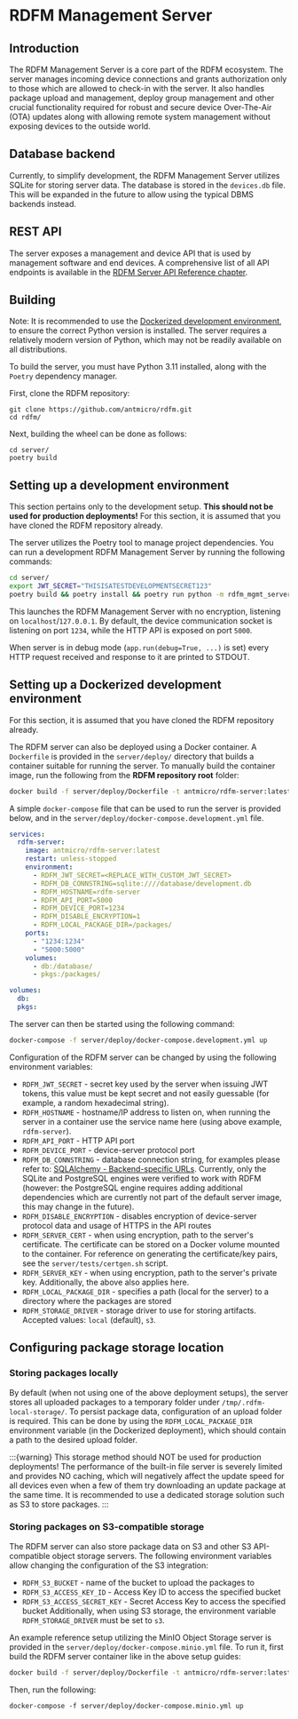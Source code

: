 # RDFM Management Server

## Introduction

The RDFM Management Server is a core part of the RDFM ecosystem. The server manages incoming device connections and grants authorization only to those which are allowed to check-in with the server.
It also handles package upload and management, deploy group management and other crucial functionality required for robust and secure device Over-The-Air (OTA) updates along with allowing remote system management without exposing devices to the outside world.

## Database backend

Currently, to simplify development, the RDFM Management Server utilizes SQLite for storing server data. The database is stored in the `devices.db` file. This will be expanded in the future to allow using the typical DBMS backends instead.

## REST API

The server exposes a management and device API that is used by management software and end devices. A comprehensive list of all API endpoints is available in the [RDFM Server API Reference chapter](api.rst).

## Building

Note: It is recommended to use the [Dockerized development environment](#setting-up-a-dockerized-development-environment), to ensure the correct Python version is installed. The server requires a relatively modern version of Python, which may not be readily available on all distributions.

To build the server, you must have Python 3.11 installed, along with the `Poetry` dependency manager.

First, clone the RDFM repository:

```
git clone https://github.com/antmicro/rdfm.git
cd rdfm/
```

Next, building the wheel can be done as follows:

```
cd server/
poetry build
```

## Setting up a development environment

This section pertains only to the development setup. **This should not be used for production deployments!**
For this section, it is assumed that you have cloned the RDFM repository already.

The server utilizes the Poetry tool to manage project dependencies.
You can run a development RDFM Management Server by running the following commands:

```bash
cd server/
export JWT_SECRET="THISISATESTDEVELOPMENTSECRET123"
poetry build && poetry install && poetry run python -m rdfm_mgmt_server --no-ssl --local-package-dir ./packages/
```

This launches the RDFM Management Server with no encryption, listening on `localhost`/`127.0.0.1`. By default, the device communication socket is listening on port `1234`, while the HTTP API is exposed on port `5000`.

When server is in debug mode (`app.run(debug=True, ...)` is set) every HTTP request received and response to it are printed to STDOUT.

## Setting up a Dockerized development environment

For this section, it is assumed that you have cloned the RDFM repository already.

The RDFM server can also be deployed using a Docker container.
A `Dockerfile` is provided in the `server/deploy/` directory that builds a container suitable for running the server.
To manually build the container image, run the following from the **RDFM repository root** folder:

```bash
docker build -f server/deploy/Dockerfile -t antmicro/rdfm-server:latest .
```

A simple `docker-compose` file that can be used to run the server is provided below, and in the `server/deploy/docker-compose.development.yml` file.

```yaml
services:
  rdfm-server:
    image: antmicro/rdfm-server:latest
    restart: unless-stopped
    environment:
      - RDFM_JWT_SECRET=<REPLACE_WITH_CUSTOM_JWT_SECRET>
      - RDFM_DB_CONNSTRING=sqlite:////database/development.db
      - RDFM_HOSTNAME=rdfm-server
      - RDFM_API_PORT=5000
      - RDFM_DEVICE_PORT=1234
      - RDFM_DISABLE_ENCRYPTION=1
      - RDFM_LOCAL_PACKAGE_DIR=/packages/
    ports:
      - "1234:1234"
      - "5000:5000"
    volumes:
      - db:/database/
      - pkgs:/packages/

volumes:
  db:
  pkgs:
```

The server can then be started using the following command:

```bash
docker-compose -f server/deploy/docker-compose.development.yml up
```

Configuration of the RDFM server can be changed by using the following environment variables:

- `RDFM_JWT_SECRET` - secret key used by the server when issuing JWT tokens, this value must be kept secret and not easily guessable (for example, a random hexadecimal string).
- `RDFM_HOSTNAME` - hostname/IP address to listen on, when running the server in a container use the service name here (using above example, `rdfm-server`).
- `RDFM_API_PORT` - HTTP API port
- `RDFM_DEVICE_PORT` - device-server protocol port
- `RDFM_DB_CONNSTRING` - database connection string, for examples please refer to: [SQLAlchemy - Backend-specific URLs](https://docs.sqlalchemy.org/en/20/core/engines.html#backend-specific-urls). Currently, only the SQLite and PostgreSQL engines were verified to work with RDFM (however: the PostgreSQL engine requires adding additional dependencies which are currently not part of the default server image, this may change in the future).
- `RDFM_DISABLE_ENCRYPTION` - disables encryption of device-server protocol data and usage of HTTPS in the API routes
- `RDFM_SERVER_CERT` - when using encryption, path to the server's certificate. The certificate can be stored on a Docker volume mounted to the container. For reference on generating the certificate/key pairs, see the `server/tests/certgen.sh` script.
- `RDFM_SERVER_KEY` - when using encryption, path to the server's private key. Additionally, the above also applies here.
- `RDFM_LOCAL_PACKAGE_DIR` - specifies a path (local for the server) to a directory where the packages are stored
- `RDFM_STORAGE_DRIVER` - storage driver to use for storing artifacts. Accepted values: `local` (default), `s3`.

## Configuring package storage location

### Storing packages locally

By default (when not using one of the above deployment setups), the server stores all uploaded packages to a temporary folder under `/tmp/.rdfm-local-storage/`.
To persist package data, configuration of an upload folder is required.
This can be done by using the `RDFM_LOCAL_PACKAGE_DIR` environment variable (in the Dockerized deployment), which should contain a path to the desired upload folder.

:::{warning}
This storage method should NOT be used for production deployments!
The performance of the built-in file server is severely limited and provides NO caching, which will negatively affect the update speed for all devices even when a few of them try downloading an update package at the same time.
It is recommended to use a dedicated storage solution such as S3 to store packages.
:::

### Storing packages on S3-compatible storage

The RDFM server can also store package data on S3 and other S3 API-compatible object storage servers.
The following environment variables allow changing the configuration of the S3 integration:
- `RDFM_S3_BUCKET` - name of the bucket to upload the packages to
- `RDFM_S3_ACCESS_KEY_ID` - Access Key ID to access the specified bucket
- `RDFM_S3_ACCESS_SECRET_KEY` - Secret Access Key to access the specified bucket
Additionally, when using S3 storage, the environment variable `RDFM_STORAGE_DRIVER` must be set to `s3`.

An example reference setup utilizing the MinIO Object Storage server is provided in the `server/deploy/docker-compose.minio.yml` file.
To run it, first build the RDFM server container like in the above setup guides:

```bash
docker build -f server/deploy/Dockerfile -t antmicro/rdfm-server:latest .
```

Then, run the following:

```
docker-compose -f server/deploy/docker-compose.minio.yml up
```
